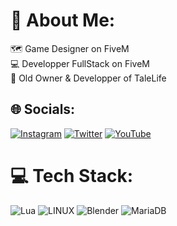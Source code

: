# 💫 About Me:
🗺️ Game Designer on FiveM<br>💻 Developper FullStack on FiveM<br>🏢 Old Owner & Developper of TaleLife


## 🌐 Socials:
[![Instagram](https://img.shields.io/badge/Instagram-%23E4405F.svg?logo=Instagram&logoColor=white)](https://instagram.com/wilers_fr) [![Twitter](https://img.shields.io/badge/Twitter-%231DA1F2.svg?logo=Twitter&logoColor=white)](https://twitter.com/wilers_fr) [![YouTube](https://img.shields.io/badge/YouTube-%23FF0000.svg?logo=YouTube&logoColor=white)](https://youtube.com/@UCIM5rAtZRRQpo-zoaN1_mig) 

# 💻 Tech Stack:
![Lua](https://img.shields.io/badge/lua-%232C2D72.svg?style=flat&logo=lua&logoColor=white) ![LINUX](https://img.shields.io/badge/Linux-FCC624?style=flat&logo=linux&logoColor=black) ![Blender](https://img.shields.io/badge/blender-%23F5792A.svg?style=flat&logo=blender&logoColor=white) ![MariaDB](https://img.shields.io/badge/MariaDB-003545?style=flat&logo=mariadb&logoColor=white)

